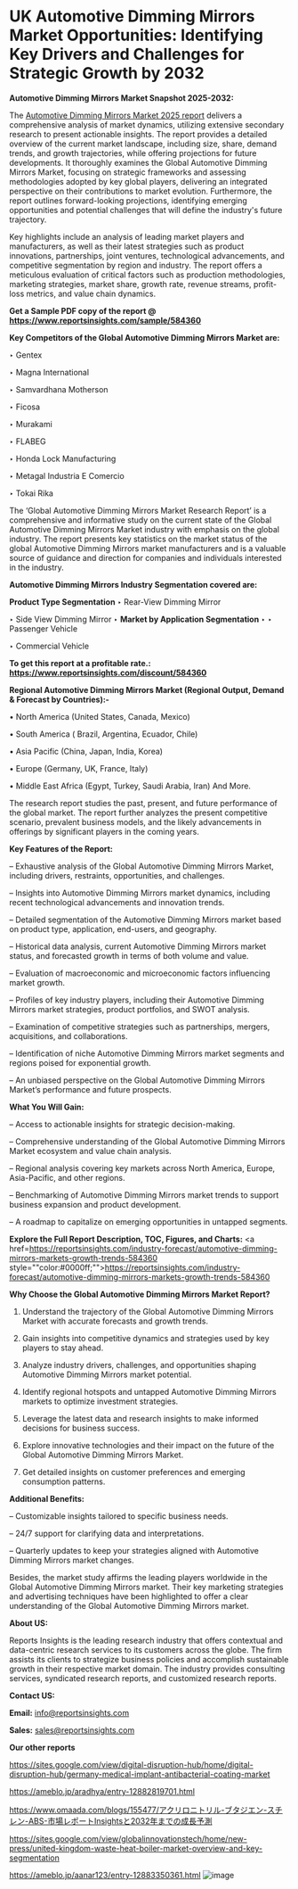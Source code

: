 # UK Automotive Dimming Mirrors Market Opportunities: Identifying Key Drivers and Challenges for Strategic Growth by 2032

<strong>Automotive Dimming Mirrors Market Snapshot 2025-2032:</strong>

The <a href=https://www.reportsinsights.com/sample/584360>Automotive Dimming Mirrors Market 2025 report</a> delivers a comprehensive analysis of market dynamics, utilizing extensive secondary research to present actionable insights. The report provides a detailed overview of the current market landscape, including size, share, demand trends, and growth trajectories, while offering projections for future developments. It thoroughly examines the Global Automotive Dimming Mirrors Market, focusing on strategic frameworks and assessing methodologies adopted by key global players, delivering an integrated perspective on their contributions to market evolution. Furthermore, the report outlines forward-looking projections, identifying emerging opportunities and potential challenges that will define the industry's future trajectory.

Key highlights include an analysis of leading market players and manufacturers, as well as their latest strategies such as product innovations, partnerships, joint ventures, technological advancements, and competitive segmentation by region and industry. The report offers a meticulous evaluation of critical factors such as production methodologies, marketing strategies, market share, growth rate, revenue streams, profit-loss metrics, and value chain dynamics.

<strong>Get a Sample PDF copy of the report @ <a href=https://www.reportsinsights.com/sample/584360 style=color:#0000ff;>https://www.reportsinsights.com/sample/584360</a></strong>

<strong>Key Competitors of the Global Automotive Dimming Mirrors Market are:</strong>

‣ Gentex

‣ Magna International

‣ Samvardhana Motherson

‣ Ficosa

‣ Murakami

‣ FLABEG

‣ Honda Lock Manufacturing

‣ Metagal Industria E Comercio

‣ Tokai Rika

The ‘Global Automotive Dimming Mirrors Market Research Report’ is a comprehensive and informative study on the current state of the Global Automotive Dimming Mirrors Market industry with emphasis on the global industry. The report presents key statistics on the market status of the global Automotive Dimming Mirrors market manufacturers and is a valuable source of guidance and direction for companies and individuals interested in the industry.

<strong>Automotive Dimming Mirrors Industry Segmentation covered are:</strong>

<strong>Product Type Segmentation</strong>
‣
Rear-View Dimming Mirror

‣ Side View Dimming Mirror
‣ 
<strong>Market by Application Segmentation</strong>
‣
‣  Passenger Vehicle

‣ Commercial Vehicle

<strong>To get this report at a profitable rate.: <a href=https://www.reportsinsights.com/discount/584360 style=color:#0000ff;>https://www.reportsinsights.com/discount/584360</a></strong>

<strong>Regional Automotive Dimming Mirrors Market (Regional Output, Demand &amp; Forecast by Countries):-</strong>

• North America (United States, Canada, Mexico)

• South America ( Brazil, Argentina, Ecuador, Chile)

• Asia Pacific (China, Japan, India, Korea)

• Europe (Germany, UK, France, Italy)

• Middle East Africa (Egypt, Turkey, Saudi Arabia, Iran) And More.

The research report studies the past, present, and future performance of the global market. The report further analyzes the present competitive scenario, prevalent business models, and the likely advancements in offerings by significant players in the coming years.

<strong>Key Features of the Report:</strong>

– Exhaustive analysis of the Global Automotive Dimming Mirrors Market, including drivers, restraints, opportunities, and challenges.

– Insights into Automotive Dimming Mirrors market dynamics, including recent technological advancements and innovation trends.

– Detailed segmentation of the Automotive Dimming Mirrors market based on product type, application, end-users, and geography.

– Historical data analysis, current Automotive Dimming Mirrors market status, and forecasted growth in terms of both volume and value.

– Evaluation of macroeconomic and microeconomic factors influencing market growth.

– Profiles of key industry players, including their Automotive Dimming Mirrors market strategies, product portfolios, and SWOT analysis.

– Examination of competitive strategies such as partnerships, mergers, acquisitions, and collaborations.

– Identification of niche Automotive Dimming Mirrors market segments and regions poised for exponential growth.

– An unbiased perspective on the Global Automotive Dimming Mirrors Market’s performance and future prospects.

<strong>What You Will Gain:</strong>

– Access to actionable insights for strategic decision-making.

– Comprehensive understanding of the Global Automotive Dimming Mirrors Market ecosystem and value chain analysis.

– Regional analysis covering key markets across North America, Europe, Asia-Pacific, and other regions.

– Benchmarking of Automotive Dimming Mirrors market trends to support business expansion and product development.

– A roadmap to capitalize on emerging opportunities in untapped segments.

<strong>Explore the Full Report Description, TOC, Figures, and Charts:</strong>
<a href=https://reportsinsights.com/industry-forecast/automotive-dimming-mirrors-markets-growth-trends-584360 style=""color:#0000ff;"">https://reportsinsights.com/industry-forecast/automotive-dimming-mirrors-markets-growth-trends-584360</a>

<strong>Why Choose the Global Automotive Dimming Mirrors Market Report?</strong>

1. Understand the trajectory of the Global Automotive Dimming Mirrors Market with accurate forecasts and growth trends.

2. Gain insights into competitive dynamics and strategies used by key players to stay ahead.

3. Analyze industry drivers, challenges, and opportunities shaping Automotive Dimming Mirrors market potential.

4. Identify regional hotspots and untapped Automotive Dimming Mirrors markets to optimize investment strategies.

5. Leverage the latest data and research insights to make informed decisions for business success.

6. Explore innovative technologies and their impact on the future of the Global Automotive Dimming Mirrors Market.

7. Get detailed insights on customer preferences and emerging consumption patterns.

<strong>Additional Benefits:</strong>

– Customizable insights tailored to specific business needs.

– 24/7 support for clarifying data and interpretations.

– Quarterly updates to keep your strategies aligned with Automotive Dimming Mirrors market changes.

Besides, the market study affirms the leading players worldwide in the Global Automotive Dimming Mirrors market. Their key marketing strategies and advertising techniques have been highlighted to offer a clear understanding of the Global Automotive Dimming Mirrors market.

<strong><strong>About US</strong>:</strong>

Reports Insights is the leading research industry that offers contextual and data-centric research services to its customers across the globe. The firm assists its clients to strategize business policies and accomplish sustainable growth in their respective market domain. The industry provides consulting services, syndicated research reports, and customized research reports.

<strong>Contact US:</strong>

<p class=><b>Email:</b> <a href=mailto:info@reportsinsights.com>info@reportsinsights.com</a></p>
<p class=><b>Sales:</b> <a href=mailto:sales@reportsinsights.com>sales@reportsinsights.com</a></p>

<strong>Our other reports</strong>

<a href=https://sites.google.com/view/digital-disruption-hub/home/digital-disruption-hub/germany-medical-implant-antibacterial-coating-market>https://sites.google.com/view/digital-disruption-hub/home/digital-disruption-hub/germany-medical-implant-antibacterial-coating-market</a>

<a href=https://ameblo.jp/aradhya/entry-12882819701.html>https://ameblo.jp/aradhya/entry-12882819701.html</a>

<a href=https://www.omaada.com/blogs/155477/アクリロニトリル-ブタジエン-スチレン-ABS-市場レポートInsightsと2032年までの成長予測>https://www.omaada.com/blogs/155477/アクリロニトリル-ブタジエン-スチレン-ABS-市場レポートInsightsと2032年までの成長予測</a>

<a href=https://sites.google.com/view/globalinnovationstech/home/new-press/united-kingdom-waste-heat-boiler-market-overview-and-key-segmentation>https://sites.google.com/view/globalinnovationstech/home/new-press/united-kingdom-waste-heat-boiler-market-overview-and-key-segmentation</a>

<a href=https://ameblo.jp/aanar123/entry-12883350361.html>https://ameblo.jp/aanar123/entry-12883350361.html</a>
![image](https://github.com/user-attachments/assets/33c92fb3-e7b5-4c40-9f96-c865821b0ac4)
